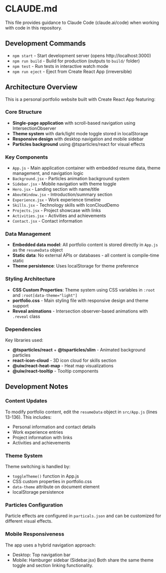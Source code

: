 # CLAUDE.md

This file provides guidance to Claude Code (claude.ai/code) when working with code in this repository.

## Development Commands

- `npm start` - Start development server (opens http://localhost:3000)
- `npm run build` - Build for production (outputs to `build/` folder)
- `npm test` - Run tests in interactive watch mode
- `npm run eject` - Eject from Create React App (irreversible)

## Architecture Overview

This is a personal portfolio website built with Create React App featuring:

### Core Structure
- **Single-page application** with scroll-based navigation using IntersectionObserver
- **Theme system** with dark/light mode toggle stored in localStorage
- **Responsive design** with desktop navigation and mobile sidebar
- **Particles background** using @tsparticles/react for visual effects

### Key Components
- `App.js` - Main application container with embedded resume data, theme management, and navigation logic
- `Background.jsx` - Particles animation background system
- `Sidebar.jsx` - Mobile navigation with theme toggle
- `Hero.jsx` - Landing section with name/title
- `AboutWindow.jsx` - Introduction/summary section
- `Experience.jsx` - Work experience timeline
- `Skills.jsx` - Technology skills with IconCloudDemo
- `Projects.jsx` - Project showcase with links
- `Activities.jsx` - Activities and achievements
- `Contact.jsx` - Contact information

### Data Management
- **Embedded data model**: All portfolio content is stored directly in `App.js` as the `resumeData` object
- **Static data**: No external APIs or databases - all content is compile-time static
- **Theme persistence**: Uses localStorage for theme preference

### Styling Architecture  
- **CSS Custom Properties**: Theme system using CSS variables in `:root` and `:root[data-theme="light"]`
- **portfolio.css** - Main styling file with responsive design and theme support
- **Reveal animations** - Intersection observer-based animations with `.reveal` class

### Dependencies
Key libraries used:
- **@tsparticles/react** + **@tsparticles/slim** - Animated background particles
- **react-icon-cloud** - 3D icon cloud for skills section
- **@uiw/react-heat-map** - Heat map visualizations
- **@uiw/react-tooltip** - Tooltip components

## Development Notes

### Content Updates
To modify portfolio content, edit the `resumeData` object in `src/App.js` (lines 13-136). This includes:
- Personal information and contact details
- Work experience entries  
- Project information with links
- Activities and achievements

### Theme System
Theme switching is handled by:
- `toggleTheme()` function in App.js
- CSS custom properties in portfolio.css
- `data-theme` attribute on document element
- localStorage persistence

### Particles Configuration
Particle effects are configured in `particals.json` and can be customized for different visual effects.

### Mobile Responsiveness
The app uses a hybrid navigation approach:
- Desktop: Top navigation bar
- Mobile: Hamburger sidebar (Sidebar.jsx)
Both share the same theme toggle and section linking functionality.